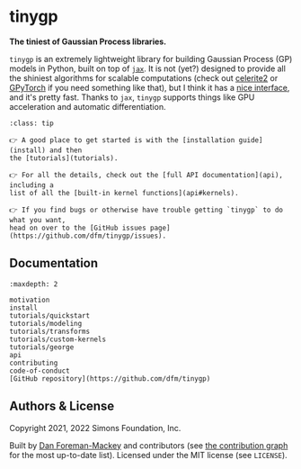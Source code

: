 # tinygp

**The tiniest of Gaussian Process libraries.**

`tinygp` is an extremely lightweight library for building Gaussian Process (GP)
models in Python, built on top of [`jax`](https://github.com/google/jax). It is
not (yet?) designed to provide all the shiniest algorithms for scalable
computations (check out [celerite2](https://celerite2.readthedocs.io) or
[GPyTorch](https://gpytorch.ai) if you need something like that), but I think it
has a [nice interface](api), and it's pretty fast. Thanks to `jax`, `tinygp`
supports things like GPU acceleration and automatic differentiation.

```{admonition} How to find your way around?
:class: tip

👉 A good place to get started is with the [installation guide](install) and then
the [tutorials](tutorials).

👉 For all the details, check out the [full API documentation](api), including a
list of all the [built-in kernel functions](api#kernels).

👉 If you find bugs or otherwise have trouble getting `tinygp` to do what you want,
head on over to the [GitHub issues page](https://github.com/dfm/tinygp/issues).
```

## Documentation

```{toctree}
:maxdepth: 2

motivation
install
tutorials/quickstart
tutorials/modeling
tutorials/transforms
tutorials/custom-kernels
tutorials/george
api
contributing
code-of-conduct
[GitHub repository](https://github.com/dfm/tinygp)
```

## Authors & License

Copyright 2021, 2022 Simons Foundation, Inc.

Built by [Dan Foreman-Mackey](https://github.com/dfm) and contributors (see [the
contribution graph](https://github.com/dfm/tinygp/graphs/contributors) for the
most up-to-date list). Licensed under the MIT license (see `LICENSE`).
